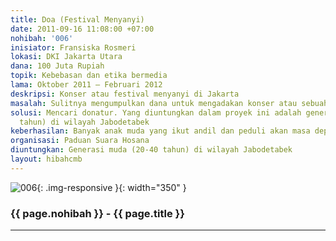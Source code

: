 ```yaml
---
title: Doa (Festival Menyanyi)
date: 2011-09-16 11:08:00 +07:00
nohibah: '006'
inisiator: Fransiska Rosmeri
lokasi: DKI Jakarta Utara
dana: 100 Juta Rupiah
topik: Kebebasan dan etika bermedia
lama: Oktober 2011 – Februari 2012
deskripsi: Konser atau festival menyanyi di Jakarta
masalah: Sulitnya mengumpulkan dana untuk mengadakan konser atau sebuah festival menyanyi
solusi: Mencari donatur. Yang diuntungkan dalam proyek ini adalah generasi muda (20-40
  tahun) di wilayah Jabodetabek
keberhasilan: Banyak anak muda yang ikut andil dan peduli akan masa depannya
organisasi: Paduan Suara Hosana
diuntungkan: Generasi muda (20-40 tahun) di wilayah Jabodetabek
layout: hibahcmb
---
```


![006](/static/img/hibahcmb/006.png){: .img-responsive }{: width="350" }

### {{ page.nohibah }} - {{ page.title }}

---
